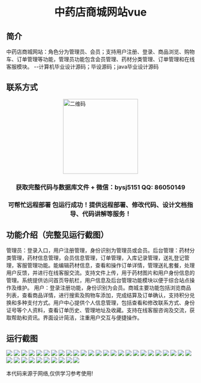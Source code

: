 <p><h1 align="center">中药店商城网站vue</h1></p>

## 简介
中药店商城网站：角色分为管理员、会员；支持用户注册、登录、商品浏览、购物车、订单管理等功能，管理员功能包含会员管理、药材分类管理、订单管理和在线客服模块。    --计算机毕业设计源码；毕设源码；java毕业设计源码


## 联系方式
<img src="https://bs-1329754181.cos.ap-shanghai.myqcloud.com/wx.jpg" alt="二维码" style="display: block; margin: 0 auto;" width="200px">
<p><h3 align="center">获取完整代码与数据库文件 + 微信：bysj5151 QQ: 86050149</h3></p>
<p><h3 align="center">可帮忙远程部署 包运行成功！提供远程部署、修改代码、设计文档指导、代码讲解等服务！</h3></p>

## 功能介绍（完整见运行截图）
管理员：登录入口，用户注册管理，身份识别为管理员或会员。后台管理：药材分类管理，药材信息管理，会员信息管理，订单管理，入库记录管理，送礼登记管理，客服管理功能。能编辑药材信息，查看和操作订单详情，管理送礼套餐，处理用户反馈，并进行在线客服交流。支持文件上传，用于药材图片和用户身份信息的管理。系统提供访问首页导航栏，用户信息及后台管理功能模块以便于综合站点操作及维护。
用户：登录注册功能，身份识别为会员。商城主要功能包括浏览商品列表，查看商品详情，进行搜索及购物车添加，完成结算及订单确认，支持积分兑换和多种支付方式。用户中心提供个人信息管理，包括查看和修改联系方式、身份证号等个人资料，查看订单历史、管理地址及收藏。支持在线客服咨询及交流，获取帮助和资讯。界面设计简洁，注重用户交互与便捷操作。


## 运行截图
![](https://bs-1329754181.cos.ap-shanghai.myqcloud.com/ssm/ChineseDrugStoreMall/img/001.jpg)
![](https://bs-1329754181.cos.ap-shanghai.myqcloud.com/ssm/ChineseDrugStoreMall/img/002.jpg)
![](https://bs-1329754181.cos.ap-shanghai.myqcloud.com/ssm/ChineseDrugStoreMall/img/003.jpg)
![](https://bs-1329754181.cos.ap-shanghai.myqcloud.com/ssm/ChineseDrugStoreMall/img/004.jpg)
![](https://bs-1329754181.cos.ap-shanghai.myqcloud.com/ssm/ChineseDrugStoreMall/img/005.jpg)
![](https://bs-1329754181.cos.ap-shanghai.myqcloud.com/ssm/ChineseDrugStoreMall/img/006.jpg)
![](https://bs-1329754181.cos.ap-shanghai.myqcloud.com/ssm/ChineseDrugStoreMall/img/007.jpg)
![](https://bs-1329754181.cos.ap-shanghai.myqcloud.com/ssm/ChineseDrugStoreMall/img/008.jpg)
![](https://bs-1329754181.cos.ap-shanghai.myqcloud.com/ssm/ChineseDrugStoreMall/img/009.jpg)
![](https://bs-1329754181.cos.ap-shanghai.myqcloud.com/ssm/ChineseDrugStoreMall/img/010.jpg)
![](https://bs-1329754181.cos.ap-shanghai.myqcloud.com/ssm/ChineseDrugStoreMall/img/011.jpg)
![](https://bs-1329754181.cos.ap-shanghai.myqcloud.com/ssm/ChineseDrugStoreMall/img/012.jpg)
![](https://bs-1329754181.cos.ap-shanghai.myqcloud.com/ssm/ChineseDrugStoreMall/img/013.jpg)
![](https://bs-1329754181.cos.ap-shanghai.myqcloud.com/ssm/ChineseDrugStoreMall/img/014.jpg)
![](https://bs-1329754181.cos.ap-shanghai.myqcloud.com/ssm/ChineseDrugStoreMall/img/015.jpg)
![](https://bs-1329754181.cos.ap-shanghai.myqcloud.com/ssm/ChineseDrugStoreMall/img/016.jpg)
![](https://bs-1329754181.cos.ap-shanghai.myqcloud.com/ssm/ChineseDrugStoreMall/img/017.jpg)
![](https://bs-1329754181.cos.ap-shanghai.myqcloud.com/ssm/ChineseDrugStoreMall/img/018.jpg)
![](https://bs-1329754181.cos.ap-shanghai.myqcloud.com/ssm/ChineseDrugStoreMall/img/019.jpg)
![](https://bs-1329754181.cos.ap-shanghai.myqcloud.com/ssm/ChineseDrugStoreMall/img/020.jpg)
![](https://bs-1329754181.cos.ap-shanghai.myqcloud.com/ssm/ChineseDrugStoreMall/img/021.jpg)
![](https://bs-1329754181.cos.ap-shanghai.myqcloud.com/ssm/ChineseDrugStoreMall/img/022.jpg)
![](https://bs-1329754181.cos.ap-shanghai.myqcloud.com/ssm/ChineseDrugStoreMall/img/023.jpg)
![](https://bs-1329754181.cos.ap-shanghai.myqcloud.com/ssm/ChineseDrugStoreMall/img/024.jpg)
![](https://bs-1329754181.cos.ap-shanghai.myqcloud.com/ssm/ChineseDrugStoreMall/img/025.jpg)
![](https://bs-1329754181.cos.ap-shanghai.myqcloud.com/ssm/ChineseDrugStoreMall/img/026.jpg)
![](https://bs-1329754181.cos.ap-shanghai.myqcloud.com/ssm/ChineseDrugStoreMall/img/027.jpg)
![](https://bs-1329754181.cos.ap-shanghai.myqcloud.com/ssm/ChineseDrugStoreMall/img/028.jpg)
![](https://bs-1329754181.cos.ap-shanghai.myqcloud.com/ssm/ChineseDrugStoreMall/img/029.jpg)
![](https://bs-1329754181.cos.ap-shanghai.myqcloud.com/ssm/ChineseDrugStoreMall/img/030.jpg)
![](https://bs-1329754181.cos.ap-shanghai.myqcloud.com/ssm/ChineseDrugStoreMall/img/031.jpg)
![](https://bs-1329754181.cos.ap-shanghai.myqcloud.com/ssm/ChineseDrugStoreMall/img/032.jpg)
![](https://bs-1329754181.cos.ap-shanghai.myqcloud.com/ssm/ChineseDrugStoreMall/img/033.jpg)
![](https://bs-1329754181.cos.ap-shanghai.myqcloud.com/ssm/ChineseDrugStoreMall/img/034.jpg)
![](https://bs-1329754181.cos.ap-shanghai.myqcloud.com/ssm/ChineseDrugStoreMall/img/035.jpg)

<p>本代码来源于网络,仅供学习参考使用!</p>
